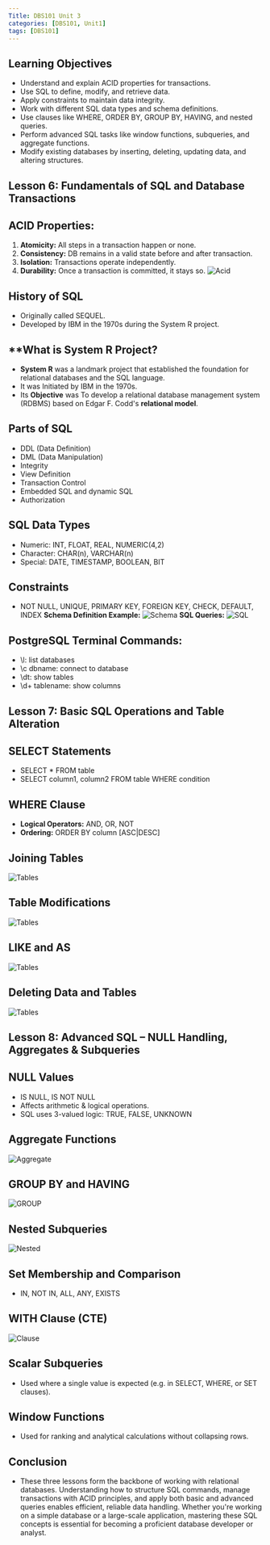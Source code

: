 ```yaml
---
Title: DBS101 Unit 3
categories: [DBS101, Unit1]
tags: [DBS101]
---
```


## **Learning Objectives**
- Understand and explain ACID properties for transactions.
- Use SQL to define, modify, and retrieve data.
- Apply constraints to maintain data integrity.
- Work with different SQL data types and schema definitions.
- Use clauses like WHERE, ORDER BY, GROUP BY, HAVING, and nested queries.
- Perform advanced SQL tasks like window functions, subqueries, and aggregate functions.
- Modify existing databases by inserting, deleting, updating data, and altering structures.

## **Lesson 6: Fundamentals of SQL and Database Transactions**

## **ACID Properties:**
1. **Atomicity:** All steps in a transaction happen or none.
2. **Consistency:** DB remains in a valid state before and after transaction.
3. **Isolation:** Transactions operate independently.
4. **Durability:** Once a transaction is committed, it stays so.
![Acid](../assets/acid-.png)

## **History of SQL**
- Originally called SEQUEL.
- Developed by IBM in the 1970s during the System R project.

## **What is System R Project?
- **System R** was a landmark project that established the foundation for relational databases and the SQL language.
- It was Initiated by IBM in the 1970s.
- Its **Objective** was To develop a relational database management system (RDBMS) based on Edgar F. Codd's **relational model**.

## **Parts of SQL**
- DDL (Data Definition)
- DML (Data Manipulation)
- Integrity
- View Definition
- Transaction Control
- Embedded SQL and dynamic SQL
- Authorization

## **SQL Data Types**
- Numeric: INT, FLOAT, REAL, NUMERIC(4,2)
- Character: CHAR(n), VARCHAR(n)
- Special: DATE, TIMESTAMP, BOOLEAN, BIT

## **Constraints**
- NOT NULL, UNIQUE, PRIMARY KEY, FOREIGN KEY, CHECK, DEFAULT, INDEX
**Schema Definition Example:**
![Schema](../assets/Schema%20ex.png)
**SQL Queries:**
![SQL](../assets/SQL%20ex.png)

## **PostgreSQL Terminal Commands:**
- \l: list databases
- \c dbname: connect to database
- \dt: show tables
- \d+ tablename: show columns

## **Lesson 7: Basic SQL Operations and Table Alteration**

## **SELECT Statements**
- SELECT * FROM table
- SELECT column1, column2 FROM table WHERE condition

## **WHERE Clause**
- **Logical Operators:** AND, OR, NOT
- **Ordering:** ORDER BY column [ASC|DESC]

## **Joining Tables**
![Tables](../assets/Joining%20Tables.png)
## **Table Modifications**
![Tables](../assets/Table%20Modifications.png)
## **LIKE and AS**
![Tables](../assets/LIKE%20and%20AS.png)
## **Deleting Data and Tables**
![Tables](../assets/Deleting%20Data%20and%20Tables.png)

## **Lesson 8: Advanced SQL – NULL Handling, Aggregates & Subqueries**

## **NULL Values**
- IS NULL, IS NOT NULL
- Affects arithmetic & logical operations.
- SQL uses 3-valued logic: TRUE, FALSE, UNKNOWN

## **Aggregate Functions**
![Aggregate](../assets/Aggregate%20Functions.png)
## **GROUP BY and HAVING**
![GROUP](../assets/GROUP%20BY%20and%20HAVING.png)
## **Nested Subqueries**
![Nested](../assets/Nested%20Subqueries.png)
## **Set Membership and Comparison**
- IN, NOT IN, ALL, ANY, EXISTS
## **WITH Clause (CTE)**
![Clause](../assets/WITH%20Clause%20(CTE).png)

## Scalar Subqueries
- Used where a single value is expected (e.g. in SELECT, WHERE, or SET clauses).
## **Window Functions**
- Used for ranking and analytical calculations without collapsing rows.

## Conclusion
- These three lessons form the backbone of working with relational databases. Understanding how to structure SQL commands, manage transactions with ACID principles, and apply both basic and advanced queries enables efficient, reliable data handling. Whether you're working on a simple database or a large-scale application, mastering these SQL concepts is essential for becoming a proficient database developer or analyst.